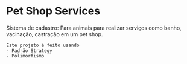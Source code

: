 # Pet Shop Services
Sistema de cadastro: Para animais para realizar serviços como banho, vacinação, castração em um pet shop.

``` 
Este projeto é feito usando
- Padrão Strategy
- Polimorfismo

```
